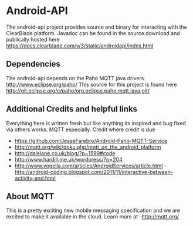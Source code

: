 Android-API
===========
The android-api project provides source and binary for interacting with the ClearBlade platform.  Javadoc can be found in the source
download and publically hosted here https://docs.clearblade.com/v/3/static/androidapi/index.html

Dependencies
------------
The android-api depends on the Paho MQTT java drivers. http://www.eclipse.org/paho/   This source for this project is found here http://git.eclipse.org/c/paho/org.eclipse.paho.mqtt.java.git/


Additional Credits and helpful links
------------------------------------
Everything here is written fresh but like anything its inspired and bug fixed via others works. MQTT especially.  Credit where credit is due

-  https://github.com/JesseFarebro/Android-Paho-MQTT-Service
-  http://mqtt.org/wiki/doku.php/mqtt_on_the_android_platform
-  http://dalelane.co.uk/blog/?p=1599#code
-  http://www.hardill.me.uk/wordpress/?p=204
-  http://www.vogella.com/articles/AndroidServices/article.html
-http://android-coding.blogspot.com/2011/11/interactive-between-activity-and.html

About MQTT
----------
This is a pretty exciting new mobile messaging specification and we are excited to make it available in the cloud.  Learn more at
-http://mqtt.org/






